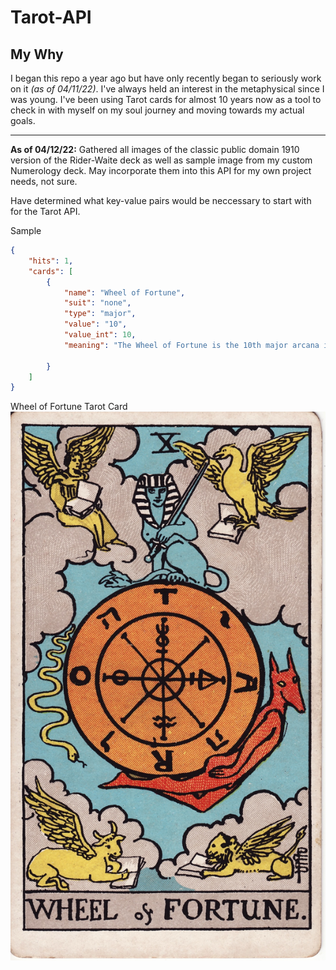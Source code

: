 # Tarot-API
## My Why

I began this repo a year ago but have only recently began to seriously work on it *(as of 04/11/22)*. I've always held an interest in the metaphysical since I was young. I've been using Tarot cards for almost 10 years now as a tool to check in with myself on my soul journey and moving towards my actual goals. 

------

**As of 04/12/22:** Gathered all images of the classic public domain 1910 version of the Rider-Waite deck as well as sample image from my custom Numerology deck. May incorporate them into this API for my own project needs, not sure. 

Have determined what key-value pairs would be neccessary to start with for the Tarot API. 

Sample

```json
{
    "hits": 1,
    "cards": [
        {
            "name": "Wheel of Fortune",
            "suit": "none",
            "type": "major",
            "value": "10",
            "value_int": 10,
            "meaning": "The Wheel of Fortune is the 10th major arcana in the traditional Rider-Waite Deck. It represents fate, destiny, and a reminder that life is cyclic in nature. The imagery on the card shows the fixed astrological signs from left to right: Aquarius, Scorpio, Taurus, and Leo. You also see creatures in the 4 corners that are representing the 4 elements of the minor arcana (air, water, earth, fire). Wheel of Fortune can signify major changes happening in one's life as well as opportunities. But what goes up must come down and depending on the querent's energy and where they are in life it can signify mishaps and unexpected circumstances."

        }
    ]
}
```
Wheel of Fortune Tarot Card
![alt text](/assets/1910tarot/10wheel.jpg "Wheel of Fortune")

